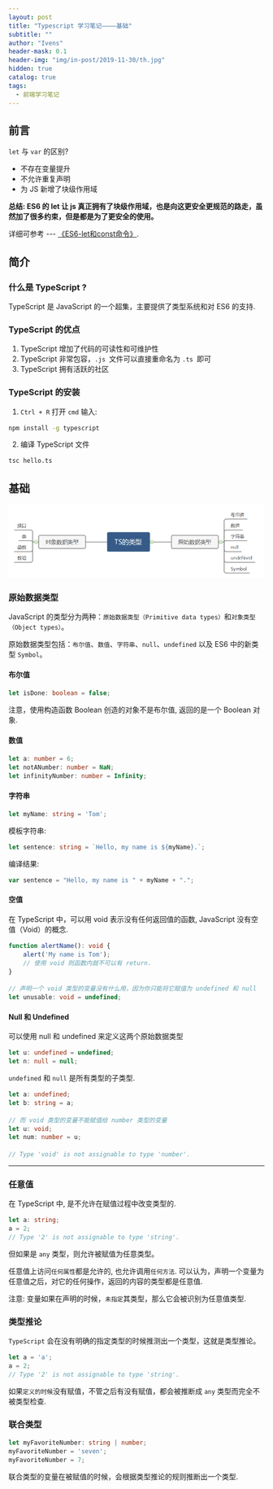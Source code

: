 ```yaml
---
layout: post
title: "Typescript 学习笔记————基础"
subtitle: ""
author: "Ivens"
header-mask: 0.1
header-img: "img/in-post/2019-11-30/th.jpg"
hidden: true
catalog: true
tags:
  - 前端学习笔记
---
```

## 前言
`let` 与 `var` 的区别?
- 不存在变量提升
- 不允许重复声明
- 为 JS 新增了块级作用域

**总结: ES6 的 let 让 js 真正拥有了块级作用域，也是向这更安全更规范的路走，虽然加了很多约束，但是都是为了更安全的使用。**

详细可参考 --- [《ES6-let和const命令》](http://es6.ruanyifeng.com/#docs/let#let-%E5%91%BD%E4%BB%A4).

## 简介
### 什么是 TypeScript ?
TypeScript 是 JavaScript 的一个超集，主要提供了类型系统和对 ES6 的支持.

### TypeScript 的优点

1. TypeScript 增加了代码的可读性和可维护性
2. TypeScript 非常包容，`.js `文件可以直接重命名为 `.ts `即可
3. TypeScript 拥有活跃的社区

### TypeScript 的安装
1. `Ctrl + R` 打开 `cmd` 输入:

```cmd
npm install -g typescript
```

2. 编译 TypeScript 文件

```cmd
tsc hello.ts
```

## 基础
![](https://raw.githubusercontent.com/Ivens-Zhang/PictureBed-2019.12.9/master/img/20191210161237.png)

### 原始数据类型
JavaScript 的类型分为两种：`原始数据类型（Primitive data types）`和`对象类型（Object types）`。

原始数据类型包括：`布尔值`、`数值`、`字符串`、`null`、`undefined` 以及 ES6 中的新类型 `Symbol`。

#### 布尔值
```ts
let isDone: boolean = false;
```
注意，使用构造函数 Boolean 创造的对象不是布尔值, 返回的是一个 Boolean 对象.

#### 数值
```ts
let a: number = 6;
let notANumber: number = NaN;
let infinityNumber: number = Infinity;
```

#### 字符串
```ts
let myName: string = 'Tom';
```

模板字符串:
```ts
let sentence: string = `Hello, my name is ${myName}.`;
```

编译结果:
```js
var sentence = "Hello, my name is " + myName + ".";
```

#### 空值
在 TypeScript 中，可以用 void 表示没有任何返回值的函数, JavaScript 没有空值（Void）的概念.

```ts
function alertName(): void {
    alert('My name is Tom');
    // 使用 void 则函数内就不可以有 return.
}

// 声明一个 void 类型的变量没有什么用，因为你只能将它赋值为 undefined 和 null
let unusable: void = undefined;
```

#### Null 和 Undefined
可以使用 null 和 undefined 来定义这两个原始数据类型
```ts
let u: undefined = undefined;
let n: null = null;
```

`undefined` 和 `null` 是所有类型的子类型.
```ts
let a: undefined;
let b: string = a;

// 而 void 类型的变量不能赋值给 number 类型的变量
let u: void;
let num: number = u;

// Type 'void' is not assignable to type 'number'.
```

***

### 任意值
在 TypeScript 中, 是不允许在赋值过程中改变类型的.

```ts
let a: string;
a = 2;
// Type '2' is not assignable to type 'string'.
```

但如果是 `any` 类型，则允许被赋值为任意类型。

任意值上访问`任何属性`都是允许的, 也允许调用`任何方法`. 可以认为，声明一个变量为任意值之后，对它的任何操作，返回的内容的类型都是任意值.

注意: 变量如果在声明的时候，`未指定`其类型，那么它会被识别为任意值类型.

### 类型推论

`TypeScript` 会在没有明确的指定类型的时候推测出一个类型，这就是类型推论。
```ts
let a = 'a';
a = 2;
// Type '2' is not assignable to type 'string'.
```

如果`定义的时候`没有赋值，不管之后有没有赋值，都会被推断成 `any` 类型而完全不被类型检查.

### 联合类型
```ts
let myFavoriteNumber: string | number;
myFavoriteNumber = 'seven';
myFavoriteNumber = 7;
```

联合类型的变量在被赋值的时候，会根据类型推论的规则推断出一个类型.

